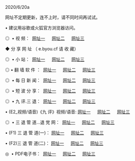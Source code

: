 <p>2020/6/20a
<p>网址不定期更新，连不上时，请不同时间再试试。
<p>• 建议用谷歌或火狐官方浏览器访问。
<p>◎  • 视 频： 
<a href="http://mra.proyectolanuevatierra.com/" target="_blank">网址一</a> 　 
<a href="http://mia.proyectolanuevatierra.com/" target="_blank">网址二</a> 　 
<a href="http://moa.proyectolanuevatierra.com/b.html" target="_blank">网址三</a>  

<p> ◆ 分 享 网 址 （ e.byou.cf 请 收 藏） </p>
<p>◎ </span>  •  小 站：  
<a href="http://mra.proyectolanuevatierra.com/f.html" target="_blank">网址一</a> 　 
<a href="http://mia.proyectolanuevatierra.com/h.html" target="_blank">网址二</a> 　 
<a href="http://moa.proyectolanuevatierra.com/k/" target="_blank">网址三</a></p>
<p>◎  • 翻 墙 软 件 ：  
<a href="http://mra.proyectolanuevatierra.com/ff/" target="_blank">网址一</a> 　 
<a href="http://mia.proyectolanuevatierra.com/s/read/a1_nd.html" target="_blank">网址二</a> 　 
<a href="http://moa.proyectolanuevatierra.com/ff/index.html" target="_blank">网址三</a></p>
<p>◎ </span>  • 每 日 新 闻：  
<a href="http://mra.proyectolanuevatierra.com/day/" target="_blank">网址一</a> 　 
<a href="http://mia.proyectolanuevatierra.com/day/" target="_blank">网址二</a> 　 
<a href="http://mia.proyectolanuevatierra.com/day/index.html" target="_blank">网址三</a></p>
<p>◎ </span>  • 短 波 分 享：  
<a href="http://mra.proyectolanuevatierra.com/h/" target="_blank">网址一</a> 　 
<a href="http://mia.proyectolanuevatierra.com/h/" target="_blank">网址二</a> 　 
<a href="http://moa.proyectolanuevatierra.com/h/index.html" target="_blank">网址三</a></p>
<p>◎   • 九 评.三 退：  
<a href="http://mra.proyectolanuevatierra.com/t/" target="_blank">网址一</a> 　 
<a href="http://mia.proyectolanuevatierra.com/v2/index.html" target="_blank">网址二</a> 　 
<a href="http://moa.proyectolanuevatierra.com/tt/index.html" target="_blank">网址三</a> 　</p>
<p>  • (E2_视频/语音)《九 评》视频/语音: 
<a href="http://mia.proyectolanuevatierra.com/7738.html" target="_blank">网址一</a> 　 
<a href="http://mra.proyectolanuevatierra.com/7614.html" target="_blank">网址二</a> 　 
<a href="http://moa.proyectolanuevatierra.com/7633.html" target="_blank">网址三</a></p>
<p>◎   • 三 退 管 道...退 党 网：  
<a href="http://mra.proyectolanuevatierra.com/go/td1.html" target="_blank">网址一</a> 　 
<a href="http://mia.proyectolanuevatierra.com/go/td2.html" target="_blank">网址二</a> 　 
<a href="http://moa.proyectolanuevatierra.com/go/td3.html" target="_blank">网址三</a></p>
<p>  • (F1) 三 退 管 道(一)： 
<a href="http://mra.proyectolanuevatierra.com/dd/" target="_blank">网址一</a> 　 
<a href="http://mia.proyectolanuevatierra.com/s/read/a1_tdx.html" target="_blank">网址二</a> 　 
<a href="http://moa.proyectolanuevatierra.com/dd/" target="_blank">网址三</a></p>
<p>  • (F2)三 退 管 道(二)： 
<a href="http://mia.proyectolanuevatierra.com/d/" target="_blank">网址一</a> 　 
<a href="http://mra.proyectolanuevatierra.com/d/index.html" target="_blank">网址二</a> 　 
<a href="http://moa.proyectolanuevatierra.com/d/" target="_blank">网址三</a></p>
<p>◎   • PDF电子书：  
<a href="http://mra.proyectolanuevatierra.com/p/" target="_blank">网址一</a> 　 
<a href="http://mia.proyectolanuevatierra.com/p/index.html" target="_blank">网址二</a> 　 
<a href="http://moa.proyectolanuevatierra.com/p/" target="_blank">网址三</a></p>
